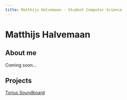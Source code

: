 ```yaml
---
title: Matthijs Halvemaan - Student Computer Science
---
```


# Matthijs Halvemaan

## About me

Coming soon...

## Projects

[Torius Soundboard](https://matthijsjwh.github.io/torius-soundboard-app)
